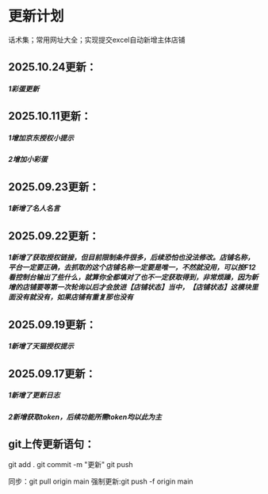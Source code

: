 # 更新计划

话术集；常用网址大全；实现提交excel自动新增主体店铺
## 2025.10.24更新：

##### 1彩蛋更新
## 2025.10.11更新：

##### 1增加京东授权小提示
##### 2增加小彩蛋
## 2025.09.23更新：

##### 1新增了名人名言
## 2025.09.22更新：

##### 1新增了获取授权链接，但目前限制条件很多，后续恐怕也没法修改。店铺名称，平台一定要正确，去抓取的这个店铺名称一定要是唯一，不然就没用，可以按F12看控制台输出了些什么，就算你全都填对了也不一定获取得到，非常烦躁，因为新增的店铺要等第一次轮询以后才会放进【店铺状态】当中，【店铺状态】这模块里面没有就没有，如果店铺有重复那也没有
## 2025.09.19更新：

##### 1新增了天猫授权提示



## 2025.09.17更新：

##### 1新增了更新日志

##### 2新增获取token，后续功能所需token均以此为主

## git上传更新语句：

git add .
git commit -m "更新"
git push

同步：git pull origin main
强制更新:git push -f origin main